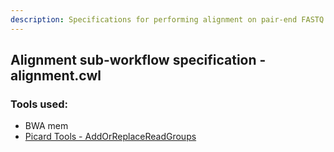 ```yaml
---
description: Specifications for performing alignment on pair-end FASTQ files.
---
```


## Alignment sub-workflow specification - alignment.cwl

### Tools used:

* BWA mem
* [Picard Tools - AddOrReplaceReadGroups](https://msk-access.gitbook.io/command-line-tools-cwl/picard-tools/picard_add_or_replace_read_groups_1.96)
